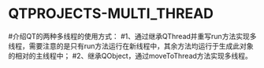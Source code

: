 # QTPROJECTS-MULTI_THREAD

#介绍QT的两种多线程的使用方式：
#1、通过继承QThread并重写run方法实现多线程，需要注意的是只有run方法运行在新线程中，其余方法均运行于生成此对象的相对的主线程中；
#2、继承QObject，通过moveToThread方法实现多线程。
